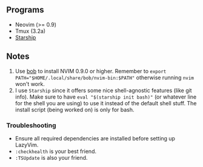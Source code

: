 ## Programs
- Neovim (>= 0.9)
- Tmux (3.2a)
- [Starship](https://starship.rs/)

## Notes
1. Use [bob](https://github.com/MordechaiHadad/bob) to install NVIM 0.9.0 or higher. Remember to `export PATH="$HOME/.local/share/bob/nvim-bin:$PATH"` otherwise running `nvim` won't work.
2. I use `Starship` since it offers some nice shell-agnostic features (like git info). Make sure to have `eval "$(starship init bash)"` (or whatever line for the shell you are using) to use it instead of the default shell stuff. The install script (being worked on) is only for bash.


### Troubleshooting
- Ensure all required dependencies are installed before setting up LazyVim.
- `:checkhealth` is your best friend.
- `:TSUpdate` is also your friend.

